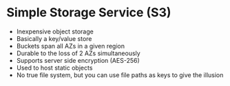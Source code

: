 # Simple Storage Service (S3)

* Inexpensive object storage
* Basically a key/value store
* Buckets span all AZs in a given region
* Durable to the loss of 2 AZs simultaneously
* Supports server side encryption (AES-256)
* Used to host static objects
* No true file system, but you can use file paths as keys to give the illusion
